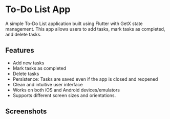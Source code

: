 # To-Do List App

A simple To-Do List application built using Flutter with GetX state management. This app allows users to add tasks, mark tasks as completed, and delete tasks.

## Features

- Add new tasks
- Mark tasks as completed
- Delete tasks
- Persistence: Tasks are saved even if the app is closed and reopened
- Clean and intuitive user interface
- Works on both iOS and Android devices/emulators
- Supports different screen sizes and orientations.

## Screenshots


